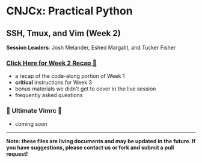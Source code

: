 # CNJCx: Practical Python
## SSH, Tmux, and Vim (Week 2)

**Session Leaders**: Josh Melander, Eshed Margalit, and Tucker Fisher

### [Click Here for Week 2 Recap :book:](cnjcx_week2_recap.md)
- a recap of the code-along portion of Week 1
- **critical** instructions for Week 3
- bonus materials we didn't get to cover in the live session
- frequently asked questions

### :construction: Ultimate Vimrc :construction: 
- coming soon

-----
**Note: these files are living documents and may be updated in the future. If you have suggestions, please contact us or fork and submit a pull request!**
